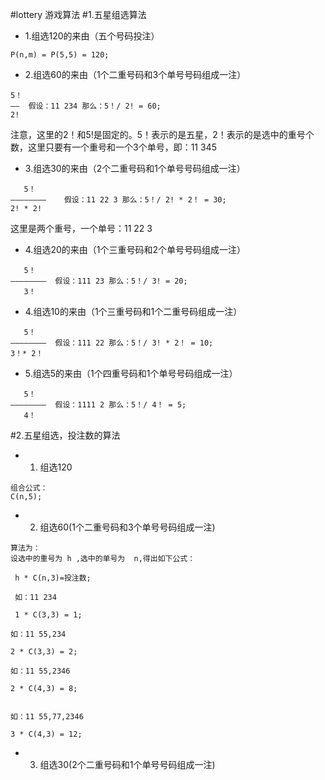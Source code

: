 #lottery 游戏算法
#1.五星组选算法
* 1.组选120的来由（五个号码投注）
```
P(n,m) = P(5,5) = 120;

```
* 2.组选60的来由（1个二重号码和3个单号号码组成一注）
```
5！
——  假设：11 234 那么：5！/ 2! = 60;
2!
```
注意，这里的2！和5!是固定的。5！表示的是五星，2！表示的是选中的重号个数，这里只要有一个重号和一个3个单号，即：11 345

* 3.组选30的来由（2个二重号码和1个单号号码组成一注）
```
   5！
————————    假设：11 22 3 那么：5！/ 2! * 2！ = 30;
2! * 2! 
```
这里是两个重号，一个单号：11 22 3 

* 4.组选20的来由（1个三重号码和2个单号号码组成一注）
```
   5！
————————  假设：111 23 那么：5！/ 3! = 20;
   3！
```

* 4.组选10的来由（1个三重号码和1个二重号码组成一注）
```
   5！
————————  假设：111 22 那么：5！/ 3! * 2！ = 10;
3！* 2！
```
* 5.组选5的来由（1个四重号码和1个单号号码组成一注）
```
   5！
————————  假设：1111 2 那么：5！/ 4！ = 5;
   4！
```

#2.五星组选，投注数的算法

* 1. 组选120
```
组合公式：
C(n,5);

```
* 2. 组选60(1个二重号码和3个单号号码组成一注)
```
算法为：
设选中的重号为 h ,选中的单号为  n,得出如下公式：

 h * C(n,3)=投注数;

 如：11 234

 1 * C(3,3) = 1;

如：11 55,234

2 * C(3,3) = 2;

如：11 55,2346

2 * C(4,3) = 8;


如：11 55,77,2346

3 * C(4,3) = 12;
```

* 3. 组选30(2个二重号码和1个单号号码组成一注)











